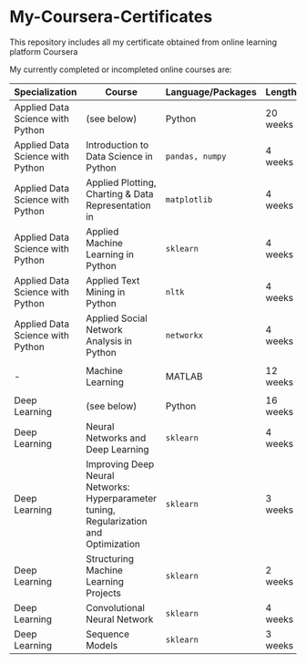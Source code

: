 # My-Coursera-Certificates
This repository includes all my certificate obtained from online learning platform Coursera

My currently completed or incompleted online courses are: 

| Specialization  | Course  | Language/Packages | Length | Institute | Certificate | 
| --- | --- | --- | ---  | --- | --- |
| Applied Data Science with Python | (see below) | Python | 20 weeks | The University of Michigan | https://www.coursera.org/account/accomplishments/specialization/certificate/8U4FYYQLWQCG
| Applied Data Science with Python | Introduction to Data Science in Python  |   `pandas, numpy` | 4 weeks || https://www.coursera.org/account/accomplishments/certificate/QGUL889NG69J |
| Applied Data Science with Python | Applied Plotting, Charting & Data Representation in   |  `matplotlib` | 4 weeks ||  https://www.coursera.org/account/accomplishments/certificate/D6NWFB22RFQJ |
| Applied Data Science with Python | Applied Machine Learning in Python  |   `sklearn` | 4 weeks ||  https://www.coursera.org/account/accomplishments/certificate/XLKDZAEQFE5E |
| Applied Data Science with Python | Applied Text Mining in Python |   `nltk` | 4 weeks ||  https://www.coursera.org/account/accomplishments/certificate/ALYV9PLM52LZ |
| Applied Data Science with Python | Applied Social Network Analysis in Python  |  `networkx` | 4 weeks ||  https://www.coursera.org/account/accomplishments/certificate/GUXH7L8MEE6Z |
|   |  |   |   |   | |
| - | Machine Learning  | MATLAB | 12 weeks | Stanford University |  https://www.coursera.org/account/accomplishments/certificate/ZFMYWM85VX6L |
|   |  |   |   |   | |
| Deep Learning | (see below)  | Python | 16 weeks | deeplearning.ai | To Be Updated  |
|  Deep Learning | Neural Networks and Deep Learning | `sklearn` | 4 weeks  | | https://www.coursera.org/account/accomplishments/certificate/M8SZP9UMLD83 |
|  Deep Learning | Improving Deep Neural Networks: Hyperparameter tuning, Regularization and Optimization | `sklearn` | 3 weeks  | | https://www.coursera.org/account/accomplishments/certificate/MDRLVBVTYD3E |
|  Deep Learning | Structuring Machine Learning Projects | `sklearn` | 2 weeks  | | https://www.coursera.org/account/accomplishments/certificate/LSXXSZC65ATD |
|  Deep Learning | Convolutional Neural Network | `sklearn` | 4 weeks  | | To Be Completed |
|  Deep Learning | Sequence Models | `sklearn` | 3 weeks  | | To Be Completed |
